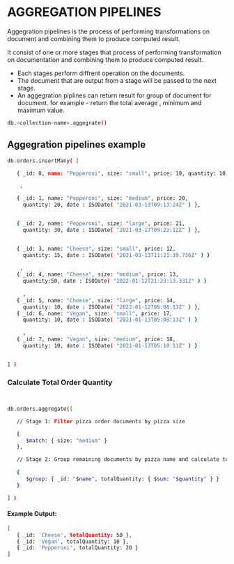 # AGGREGATION PIPELINES

Aggegration pipelines is the process of performing transformations on document and combining them to produce computed result.

It consist of one or more stages that process  of performing transformation on documentation and combining them to produce computed result.

* Each stages perform diffrent operation on the documents.
* The document that are output from a stage will be passed to the next stage.
* An aggegration piplines can return result for group of document for document. for example - return the total average , minimum and maximum value.

```bash
db.<collection-name>.aggegrate()
```

## Aggegration pipelines example

```bash
db.orders.insertMany( [

   { _id: 0, name: "Pepperoni", size: "small", price: 19, quantity: 10, date: ISODate( "2021-03-13T08:14:30Z" ) }

    ,

   { _id: 1, name: "Pepperoni", size: "medium", price: 20,
     quantity: 20, date : ISODate( "2021-03-13T09:13:24Z" ) },


   { _id: 2, name: "Pepperoni", size: "large", price: 21,
     quantity: 30, date : ISODate( "2021-03-17T09:22:12Z" ) },


   { _id: 3, name: "Cheese", size: "small", price: 12,
     quantity: 15, date : ISODate( "2021-03-13T11:21:39.736Z" ) }
   
    ,
   { _id: 4, name: "Cheese", size: "medium", price: 13,
     quantity:50, date : ISODate( "2022-01-12T21:23:13.331Z" ) }
   
     ,
   { _id: 5, name: "Cheese", size: "large", price: 14,
     quantity: 10, date : ISODate( "2022-01-12T05:08:13Z" ) },
   { _id: 6, name: "Vegan", size: "small", price: 17,
     quantity: 10, date : ISODate( "2021-01-13T05:08:13Z" ) }
   
     ,
   { _id: 7, name: "Vegan", size: "medium", price: 18,
     quantity: 10, date : ISODate( "2021-01-13T05:10:13Z" ) }


] )

```

### Calculate Total Order Quantity

```bash


db.orders.aggregate([

   // Stage 1: Filter pizza order documents by pizza size

   {
      $match: { size: "medium" }
   },

   // Stage 2: Group remaining documents by pizza name and calculate total quantity
   
   {
      $group: { _id: "$name", totalQuantity: { $sum: "$quantity" } }
   }

] )

```

#### Example Output:

```bash 
[
   { _id: 'Cheese', totalQuantity: 50 },
   { _id: 'Vegan', totalQuantity: 10 },
   { _id: 'Pepperoni', totalQuantity: 20 }
]

```